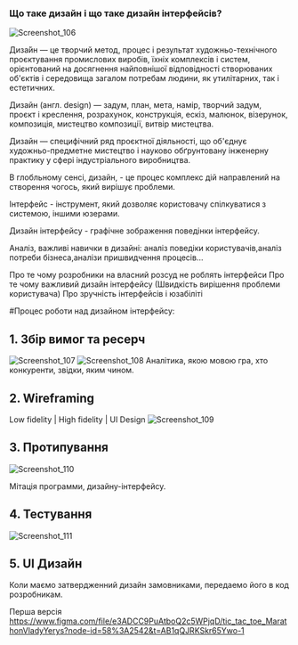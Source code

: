 ### Що таке дизайн і що таке дизайн інтерфейсів?
![Screenshot_106](https://user-images.githubusercontent.com/106797604/201795599-0a78a35a-29ef-49dc-9b7e-fdea0d3ca06d.png)

Диза́йн — це творчий метод, процес і результат художньо-технічного проєктування промислових виробів, їхніх комплексів і систем, орієнтований на досягнення найповнішої відповідності створюваних об'єктів і середовища загалом потребам людини, як утилітарних, так і естетичних.

Дизайн (англ. design) — задум, план, мета, намір, творчий задум, проєкт і креслення, розрахунок, конструкція, ескіз, малюнок, візерунок, композиція, мистецтво композиції, витвір мистецтва.

Дизайн — специфічний ряд проєктної діяльності, що об'єднує художньо-предметне мистецтво і науково обґрунтовану інженерну практику у сфері індустріального виробництва. 

В глобльному сенсі, дизайн, - це процес комплекс дій направлений на створення чогось, який вирішує проблеми.

Інтерфейс - інструмент, який дозволяє користовачу спілкуватися з системою, іншими юзерами.

Дизайн інтерфейсу - графічне зображення поведінки інтерфейсу.

Аналіз, важливі навички в дизайні: аналіз поведіки користувачів,аналіз потреби бізнеса,аналізи пришвидчення процесів...

Про те чому розробники на власний розсуд не роблять інтерфейси
Про те чому важливий дизайн інтерфейсу (Швидкість вирішення проблеми користувача)
Про зручність інтерфейсів і юзабіліті


#Процес роботи над дизайном інтерфейсу:

## 1. Збір вимог та ресерч
![Screenshot_107](https://user-images.githubusercontent.com/106797604/201796721-5097e4bf-edf4-47ee-b6a0-c06e7a47f7ae.png)
![Screenshot_108](https://user-images.githubusercontent.com/106797604/201796860-6b5a6772-087f-47e4-aa37-c2a37ceeb905.png)
 Аналітика, якою мовою гра, хто конкуренти, звідки, яким чином.
 
 
## 2. Wireframing
Low fidelity | High fidelity | UI Design
![Screenshot_109](https://user-images.githubusercontent.com/106797604/201797910-6a38648f-9f2a-4b56-abdd-737596e3d5ef.png)

## 3. Протипування
![Screenshot_110](https://user-images.githubusercontent.com/106797604/201798340-e74ac1d3-330d-42f4-af59-d0ee5c8ea7b6.png)

Мітація программи, дизайну-інтерфейсу.

## 4. Тестування
![Screenshot_111](https://user-images.githubusercontent.com/106797604/201798449-acaa1438-90e9-43f4-90b0-9b7e84c768c5.png)

## 5. UI Дизайн
Коли маємо затвердженний дизайн замовниками, передаемо його в код розробникам. 


Перша версія https://www.figma.com/file/e3ADCC9PuAtboQ2c5WPjqD/tic_tac_toe_MarathonVladyYerys?node-id=58%3A2542&t=AB1qQJRKSkr65Ywo-1